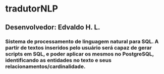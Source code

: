 # tradutorNLP

## Desenvolvedor: Edvaldo H. L.

### Sistema de processamento de linguagem natural para SQL. A partir de textos inseridos pelo usuário será capaz de gerar scripts em SQL, e poder aplicar os mesmos no PostgreSQL, identificando as entidades no texto e seus relacionamentos/cardinalidade.
